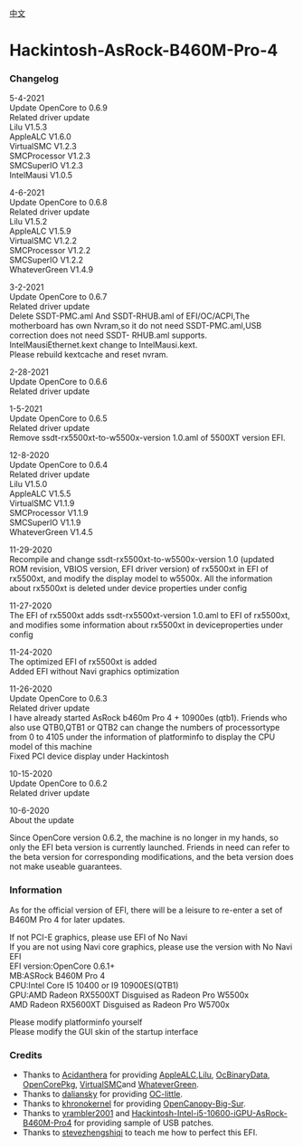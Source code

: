 [中文](https://github.com/franocisgar/Hackintosh-AsRock-B460M-Pro-4/blob/master/README_CN.md)
# Hackintosh-AsRock-B460M-Pro-4  
  
  
### Changelog  
  
5-4-2021  
Update OpenCore to 0.6.9  
Related driver update  
Lilu V1.5.3  
AppleALC V1.6.0  
VirtualSMC V1.2.3  
SMCProcessor V1.2.3  
SMCSuperIO V1.2.3  
IntelMausi V1.0.5
  
4-6-2021  
Update OpenCore to 0.6.8  
Related driver update  
Lilu V1.5.2  
AppleALC V1.5.9  
VirtualSMC V1.2.2  
SMCProcessor V1.2.2  
SMCSuperIO V1.2.2  
WhateverGreen V1.4.9  

3-2-2021  
Update OpenCore to 0.6.7   
Related driver update  
Delete SSDT-PMC.aml And SSDT-RHUB.aml of EFI/OC/ACPI,The motherboard has own Nvram,so it do not need SSDT-PMC.aml,USB correction does not need SSDT- RHUB.aml supports.  
IntelMausiEthernet.kext change to IntelMausi.kext.  
Please rebuild kextcache and reset nvram.  
  
2-28-2021  
Update OpenCore to 0.6.6   
Related driver update  

1-5-2021  
Update OpenCore to 0.6.5   
Related driver update  
Remove ssdt-rx5500xt-to-w5500x-version 1.0.aml of 5500XT version EFI.  
  
12-8-2020  
Update OpenCore to 0.6.4  
Related driver update  
Lilu V1.5.0  
AppleALC V1.5.5  
VirtualSMC V1.1.9  
SMCProcessor V1.1.9  
SMCSuperIO V1.1.9  
WhateverGreen V1.4.5  
  
11-29-2020    
Recompile and change ssdt-rx5500xt-to-w5500x-version 1.0 (updated ROM revision, VBIOS version, EFI driver version) of rx5500xt in EFI of rx5500xt, and modify the display model to w5500x. All the information about rx5500xt is deleted under device properties under config  
  
  
11-27-2020  
The EFI of rx5500xt adds ssdt-rx5500xt-version 1.0.aml to EFI of rx5500xt, and modifies some information about rx5500xt in deviceproperties under config
  
  
11-24-2020  
The optimized EFI of rx5500xt is added  
Added EFI without Navi graphics optimization  
  
  
11-26-2020  
Update OpenCore to 0.6.3  
Related driver update  
I have already started AsRock b460m Pro 4 + 10900es (qtb1). Friends who also use QTB0,QTB1 or QTB2 can change the numbers of processortype from 0 to 4105 under the information of platforminfo to display the CPU model of this machine  
Fixed PCI device display under Hackintosh  
  
  
10-15-2020  
Update OpenCore to 0.6.2  
Related driver update  
  
  
10-6-2020  
About the update  

Since OpenCore version 0.6.2, the machine is no longer in my hands, so only the EFI beta version is currently launched. Friends in need can refer to the beta version for corresponding modifications, and the beta version does not make useable guarantees.
 
### Information  
 
As for the official version of EFI, there will be a leisure to re-enter a set of B460M Pro 4 for later updates.
  
If not PCI-E graphics, please use EFI of No Navi  
If you are not using Navi core graphics, please use the version with No Navi EFI  
EFI version:OpenCore 0.6.1+  
MB:ASRock B460M Pro 4  
CPU:Intel Core I5 10400 or I9 10900ES(QTB1)  
GPU:AMD Radeon RX5500XT Disguised as Radeon Pro W5500x  
AMD Radeon RX5600XT Disguised as Radeon Pro W5700x  

Please modify platforminfo yourself  
Please modify the GUI skin of the startup interface

### Credits

- Thanks to [Acidanthera](https://github.com/acidanthera) for providing [AppleALC](https://github.com/acidanthera/AppleALC),[Lilu](https://github.com/acidanthera/Lilu), [OcBinaryData](https://github.com/acidanthera/OcBinaryData), [OpenCorePkg](https://github.com/acidanthera/OpenCorePkg), [VirtualSMC](https://github.com/acidanthera/VirtualSMC)and [WhateverGreen](https://github.com/acidanthera/WhateverGreen).  
- Thanks to [daliansky](https://github.com/daliansky) for providing [OC-little](https://github.com/daliansky/OC-little).  
- Thanks to [khronokernel](https://github.com/khronokernel) for providing [OpenCanopy-Big-Sur](https://github.com/khronokernel/OpenCanopy-Big-Sur).  
- Thanks to [yrambler2001](https://github.com/yrambler2001) and [Hackintosh-Intel-i5-10600-iGPU-AsRock-B460M-Pro4](https://github.com/yrambler2001/Hackintosh-Intel-i5-10600-iGPU-AsRock-B460M-Pro4) for providing sample of USB patches.
- Thanks to [stevezhengshiqi](https://github.com/stevezhengshiqi) to teach me how to perfect this EFI.  
